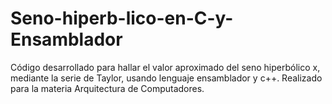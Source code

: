 # Seno-hiperb-lico-en-C-y-Ensamblador
Código desarrollado para hallar el valor aproximado del seno hiperbólico x, mediante la serie de Taylor, usando lenguaje ensamblador y c++. Realizado para la materia Arquitectura de Computadores.
